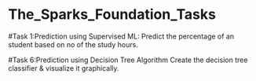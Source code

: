 # The_Sparks_Foundation_Tasks

#Task 1:Prediction using Supervised ML:
         Predict the percentage of an student based on no of the study hours.

#Task 6:Prediction using Decision Tree Algorithm
         Create the decision tree classifier & visualize it graphically.

